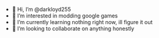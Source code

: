- 👋 Hi, I’m @darkloyd255
- 👀 I’m interested in modding google games
- 🌱 I’m currently learning nothing right now, ill figure it out
- 💞️ I’m looking to collaborate on anything honestly

